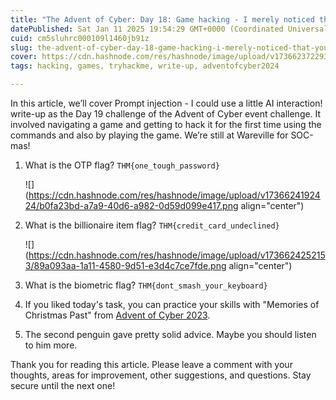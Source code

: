 ```yaml
---
title: "The Advent of Cyber: Day 18: Game hacking - I merely noticed that you’re improperly stored, my dear secret! (TryHackMe)"
datePublished: Sat Jan 11 2025 19:54:29 GMT+0000 (Coordinated Universal Time)
cuid: cm5sluhrc000109l1460jb91z
slug: the-advent-of-cyber-day-18-game-hacking-i-merely-noticed-that-youre-improperly-stored-my-dear-secret-tryhackme
cover: https://cdn.hashnode.com/res/hashnode/image/upload/v1736623722935/7394eee0-eeb1-4c82-85ae-4e4d5a92dd77.png
tags: hacking, games, tryhackme, write-up, adventofcyber2024

---
```


In this article, we’ll cover Prompt injection - I could use a little AI interaction! write-up as the Day 19 challenge of the Advent of Cyber event challenge. It involved navigating a game and getting to hack it for the first time using the commands and also by playing the game. We’re still at Wareville for SOC-mas!

1. What is the OTP flag? `THM{one_tough_password}`
    
    ![](https://cdn.hashnode.com/res/hashnode/image/upload/v1736624192424/b0fa23bd-a7a9-40d6-a982-0d59d099e417.png align="center")
    
2. What is the billionaire item flag? `THM{credit_card_undeclined}`
    
    ![](https://cdn.hashnode.com/res/hashnode/image/upload/v1736624252153/89a093aa-1a11-4580-9d51-e3d4c7ce7fde.png align="center")
    
3. What is the biometric flag? `THM{dont_smash_your_keyboard}`
    
4. If you liked today's task, you can practice your skills with "Memories of Christmas Past" from [Advent of Cyber 2023](https://tryhackme.com/r/room/adventofcyber2023).
    
5. The second penguin gave pretty solid advice. Maybe you should listen to him more.
    

Thank you for reading this article. Please leave a comment with your thoughts, areas for improvement, other suggestions, and questions. Stay secure until the next one!